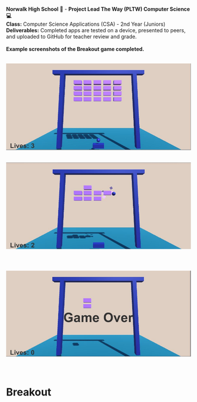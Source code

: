 <b>Norwalk High School</b> :school: - <b>Project Lead The Way (PLTW) Computer Science :computer:</b><br>
<b>Class:</b> Computer Science Applications (CSA) - 2nd Year (Juniors)<br>
<b>Deliverables:</b> Completed apps are tested on a device, presented to peers, and uploaded to GitHub for teacher review and grade.   
<br>
<b>Example screenshots of the Breakout game completed.</b><br><br>

![Alt text](https://github.com/ashbretado/Breakout/blob/master/Capture.JPG "Start Screen")
<br><br>

![Alt text](https://github.com/ashbretado/Breakout/blob/master/Capture2.JPG "During the Game")
<br><br>

![Alt text](https://github.com/ashbretado/Breakout/blob/master/Capture3.JPG "Game Over")
<br><br>
=======
# Breakout

